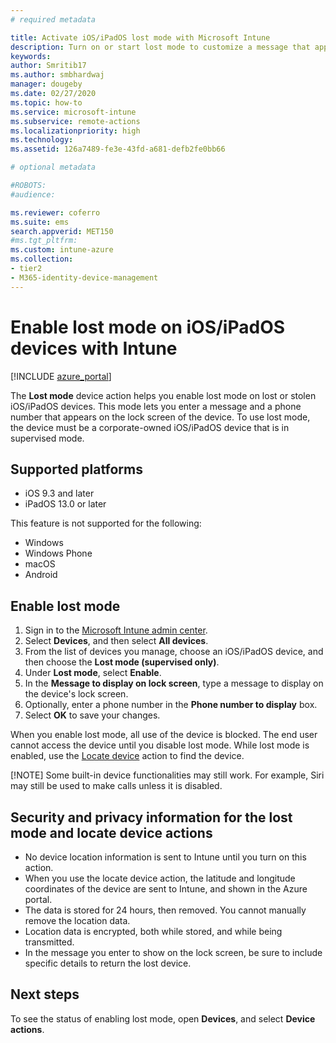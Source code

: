 ```yaml
---
# required metadata

title: Activate iOS/iPadOS lost mode with Microsoft Intune
description: Turn on or start lost mode to customize a message that appears on the lock screen of a lost or stolen iOS/iPadOS device by using Microsoft Intune. And, get details on security and privacy information when you are using the lost mode action.
keywords:
author: Smritib17
ms.author: smbhardwaj
manager: dougeby
ms.date: 02/27/2020
ms.topic: how-to
ms.service: microsoft-intune
ms.subservice: remote-actions
ms.localizationpriority: high
ms.technology:
ms.assetid: 126a7489-fe3e-43fd-a681-defb2fe0bb66

# optional metadata

#ROBOTS:
#audience:

ms.reviewer: coferro
ms.suite: ems
search.appverid: MET150
#ms.tgt_pltfrm:
ms.custom: intune-azure
ms.collection:
- tier2
- M365-identity-device-management
---
```


# Enable lost mode on iOS/iPadOS devices with Intune

[!INCLUDE [azure_portal](../includes/azure_portal.md)]

The **Lost mode** device action helps you enable lost mode on lost or stolen iOS/iPadOS devices. This mode lets you enter a message and a phone number that appears on the lock screen of the device. To use lost mode, the device must be a corporate-owned iOS/iPadOS device that is in supervised mode.

## Supported platforms

- iOS 9.3 and later
- iPadOS 13.0 or later

This feature is not supported for the following: 
- Windows
- Windows Phone
- macOS
- Android

## Enable lost mode

1. Sign in to the [Microsoft Intune admin center](https://go.microsoft.com/fwlink/?linkid=2109431).
3. Select **Devices**, and then select **All devices**.
4. From the list of devices you manage, choose an iOS/iPadOS device, and then choose the **Lost mode (supervised only)**.
5. Under **Lost mode**, select **Enable**.
6. In the **Message to display on lock screen**, type a message to display on the device's lock screen.
7. Optionally, enter a phone number in the **Phone number to display** box.
6. Select **OK** to save your changes.

When you enable lost mode, all use of the device is blocked. The end user cannot access the device until you disable lost mode. While lost mode is enabled, use the [Locate device](device-locate.md) action to find the device.

[!NOTE]
Some built-in device functionalities may still work. For example, Siri may still be used to make calls unless it is disabled. 

## Security and privacy information for the lost mode and locate device actions
- No device location information is sent to Intune until you turn on this action.
- When you use the locate device action, the latitude and longitude coordinates of the device are sent to Intune, and shown in the Azure portal.
- The data is stored for 24 hours, then removed. You cannot manually remove the location data.
- Location data is encrypted, both while stored, and while being transmitted.
- In the message you enter to show on the lock screen, be sure to include specific details to return the lost device.

## Next steps

To see the status of enabling lost mode, open **Devices**, and select **Device actions**.
